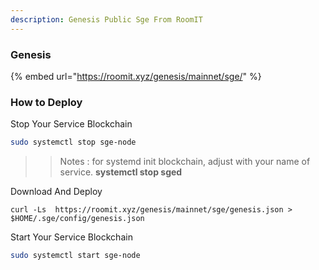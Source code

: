```yaml
---
description: Genesis Public Sge From RoomIT
---
```


### Genesis

{%  embed url="https://roomit.xyz/genesis/mainnet/sge/" %}


### How to Deploy

Stop Your Service Blockchain
```bash
sudo systemctl stop sge-node
```
>> Notes : for systemd init blockchain, adjust with your name of service. __systemctl stop sged__


Download And Deploy
```
curl -Ls  https://roomit.xyz/genesis/mainnet/sge/genesis.json > $HOME/.sge/config/genesis.json 
```

Start Your Service Blockchain
```bash
sudo systemctl start sge-node
```